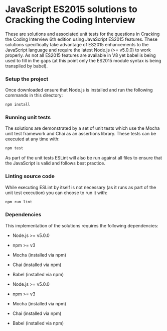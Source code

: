 # JavaScript ES2015 solutions to Cracking the Coding Interview
These are solutions and associated unit tests for the questions in Cracking the
Coding Interview 6th edition using JavaScript ES2015 features. These solutions
specifically take advantage of ES2015 enhancements to the JavaScript language
and require the latest Node.js (>= v5.0.0) to work properly. As not all ES2015
features are available in V8 yet babel is being used to fill in the gaps (at
this point only the ES2015 module syntax is being transpiled by babel).

### Setup the project
Once downloaded ensure that Node.js is installed and run the following commands
in this directory:
```bash
npm install
```

### Running unit tests
The solutions are demonstrated by a set of unit tests which use the Mocha unit
test framework and Chai as an assertions library. These tests can be executed
at any time with:
```bash
npm test
```

As part of the unit tests ESLint will also be run against all files to ensure
that the JavaScript is valid and follows best practice.

### Linting source code
While executing ESLint by itself is not necessary (as it runs as part of the
unit test execution) you can choose to run it with:
```bash
npm run lint
```

### Dependencies
This implementation of the solutions requires the following dependencies:





* Node.js >= v5.0.0
* npm >= v3
* Mocha (installed via npm)
* Chai (installed via npm)
* Babel (installed via npm)

* Node.js >= v5.0.0
* npm >= v3
* Mocha (installed via npm)
* Chai (installed via npm)
* Babel (installed via npm)
